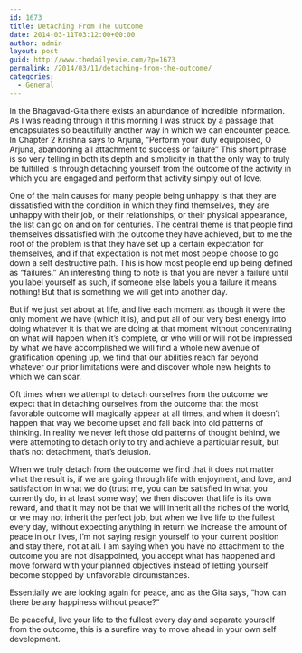 ```yaml
---
id: 1673
title: Detaching From The Outcome
date: 2014-03-11T03:12:00+00:00
author: admin
layout: post
guid: http://www.thedailyevie.com/?p=1673
permalink: /2014/03/11/detaching-from-the-outcome/
categories:
  - General
---
```

In the Bhagavad-Gita there exists an abundance of incredible information. As I was reading through it this morning I was struck by a passage that encapsulates so beautifully another way in which we can encounter peace. In Chapter 2 Krishna says to Arjuna, &#8220;Perform your duty equipoised, O Arjuna, abandoning all attachment to success or failure&#8221; This short phrase is so very telling in both its depth and simplicity in that the only way to truly be fulfilled is through detaching yourself from the outcome of the activity in which you are engaged and perform that activity simply out of love.

One of the main causes for many people being unhappy is that they are dissatisfied with the condition in which they find themselves, they are unhappy with their job, or their relationships, or their physical appearance, the list can go on and on for centuries. The central theme is that people find themselves dissatisfied with the outcome they have achieved, but to me the root of the problem is that they have set up a certain expectation for themselves, and if that expectation is not met most people choose to go down a self destructive path. This is how most people end up being defined as &#8220;failures.&#8221; An interesting thing to note is that you are never a failure until you label yourself as such, if someone else labels you a failure it means nothing! But that is something we will get into another day.
  
But if we just set about at life, and live each moment as though it were the only moment we have (which it is), and put all of our very best energy into doing whatever it is that we are doing at that moment without concentrating on what will happen when it&#8217;s complete, or who will or will not be impressed by what we have accomplished we will find a whole new avenue of gratification opening up, we find that our abilities reach far beyond whatever our prior limitations were and discover whole new heights to which we can soar.

Oft times when we attempt to detach ourselves from the outcome we expect that in detaching ourselves from the outcome that the most favorable outcome will magically appear at all times, and when it doesn&#8217;t happen that way we become upset and fall back into old patterns of thinking. In reality we never left those old patterns of thought behind, we were attempting to detach only to try and achieve a particular result, but that&#8217;s not detachment, that&#8217;s delusion.

When we truly detach from the outcome we find that it does not matter what the result is, if we are going through life with enjoyment, and love, and satisfaction in what we do (trust me, you can be satisfied in what you currently do, in at least some way) we then discover that life is its own reward, and that it may not be that we will inherit all the riches of the world, or we may not inherit the perfect job, but when we live life to the fullest every day, without expecting anything in return we increase the amount of peace in our lives, I&#8217;m not saying resign yourself to your current position and stay there, not at all. I am saying when you have no attachment to the outcome you are not disappointed, you accept what has happened and move forward with your planned objectives instead of letting yourself become stopped by unfavorable circumstances.

Essentially we are looking again for peace, and as the Gita says, &#8220;how can there be any happiness without peace?&#8221;

Be peaceful, live your life to the fullest every day and separate yourself from the outcome, this is a surefire way to move ahead in your own self development.